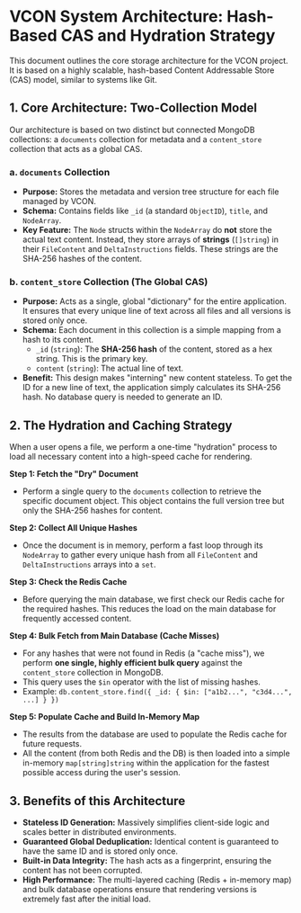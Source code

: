 # VCON System Architecture: Hash-Based CAS and Hydration Strategy

This document outlines the core storage architecture for the VCON project. It is based on a highly scalable, hash-based Content Addressable Store (CAS) model, similar to systems like Git.

## 1. Core Architecture: Two-Collection Model

Our architecture is based on two distinct but connected MongoDB collections: a `documents` collection for metadata and a `content_store` collection that acts as a global CAS.

### a. `documents` Collection

-   **Purpose:** Stores the metadata and version tree structure for each file managed by VCON.
-   **Schema:** Contains fields like `_id` (a standard `ObjectID`), `title`, and `NodeArray`.
-   **Key Feature:** The `Node` structs within the `NodeArray` do **not** store the actual text content. Instead, they store arrays of **strings** (`[]string`) in their `FileContent` and `DeltaInstructions` fields. These strings are the SHA-256 hashes of the content.

### b. `content_store` Collection (The Global CAS)

-   **Purpose:** Acts as a single, global "dictionary" for the entire application. It ensures that every unique line of text across all files and all versions is stored only once.
-   **Schema:** Each document in this collection is a simple mapping from a hash to its content.
    -   `_id` (`string`): The **SHA-256 hash** of the content, stored as a hex string. This is the primary key.
    -   `content` (`string`): The actual line of text.
-   **Benefit:** This design makes "interning" new content stateless. To get the ID for a new line of text, the application simply calculates its SHA-256 hash. No database query is needed to generate an ID.

## 2. The Hydration and Caching Strategy

When a user opens a file, we perform a one-time "hydration" process to load all necessary content into a high-speed cache for rendering.

**Step 1: Fetch the "Dry" Document**
-   Perform a single query to the `documents` collection to retrieve the specific document object. This object contains the full version tree but only the SHA-256 hashes for content.

**Step 2: Collect All Unique Hashes**
-   Once the document is in memory, perform a fast loop through its `NodeArray` to gather every unique hash from all `FileContent` and `DeltaInstructions` arrays into a `set`.

**Step 3: Check the Redis Cache**
-   Before querying the main database, we first check our Redis cache for the required hashes. This reduces the load on the main database for frequently accessed content.

**Step 4: Bulk Fetch from Main Database (Cache Misses)**
-   For any hashes that were not found in Redis (a "cache miss"), we perform **one single, highly efficient bulk query** against the `content_store` collection in MongoDB.
-   This query uses the `$in` operator with the list of missing hashes.
-   Example: `db.content_store.find({ _id: { $in: ["a1b2...", "c3d4...", ...] } })`

**Step 5: Populate Cache and Build In-Memory Map**
-   The results from the database are used to populate the Redis cache for future requests.
-   All the content (from both Redis and the DB) is then loaded into a simple in-memory `map[string]string` within the application for the fastest possible access during the user's session.

## 3. Benefits of this Architecture

-   **Stateless ID Generation:** Massively simplifies client-side logic and scales better in distributed environments.
-   **Guaranteed Global Deduplication:** Identical content is guaranteed to have the same ID and is stored only once.
-   **Built-in Data Integrity:** The hash acts as a fingerprint, ensuring the content has not been corrupted.
-   **High Performance:** The multi-layered caching (Redis + in-memory map) and bulk database operations ensure that rendering versions is extremely fast after the initial load.